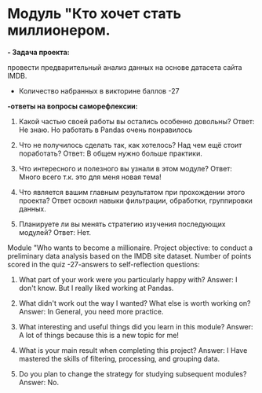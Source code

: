 # Модуль "Кто хочет стать миллионером.

 **- Задача проекта:**
 
 провести предварительный анализ данных на основе датасета сайта IMDB.
 
 - Количество набранных в викторине баллов -27
 
 **-ответы на вопросы саморефлексии:**

1. Какой частью своей работы вы остались особенно довольны? 
Ответ: Не знаю. Но работать в Pandas очень понравилось

2. Что не получилось сделать так, как хотелось? Над чем ещё стоит поработать? 
Ответ: В общем нужно больше практики.

3. Что интересного и полезного вы узнали в этом модуле?
Ответ: Много всего т.к. это для меня новая тема!

4. Что является вашим главным результатом при прохождении этого проекта?
Ответ освоил навыки фильтрации, обработки, группировки данных.

5. Планируете ли вы менять стратегию изучения последующих модулей?
Ответ: Нет.  


Module "Who wants to become a millionaire.
Project objective: to conduct a preliminary data analysis based on the IMDB site dataset.
Number of points scored in the quiz -27-answers to self-reflection questions:

1. What part of your work were you particularly happy with? 
Answer: I don't know. But I really liked working at Pandas.

2. What didn't work out the way I wanted? What else is worth working on?
Answer: In General, you need more practice.

3. What interesting and useful things did you learn in this module?
Answer: A lot of things because this is a new topic for me!

4. What is your main result when completing this project?
Answer: I Have mastered the skills of filtering, processing, and grouping data.

5. Do you plan to change the strategy for studying subsequent modules?
Answer: No.
